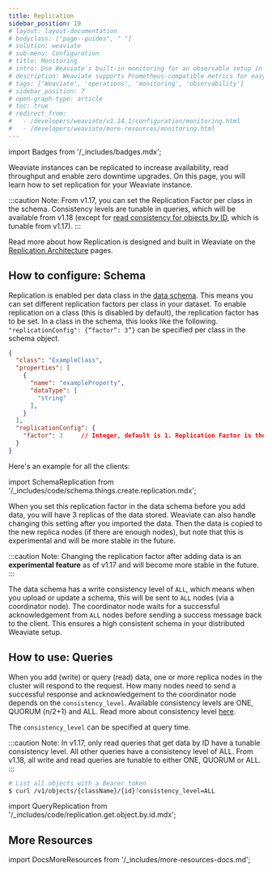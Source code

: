 ```yaml
---
title: Replication
sidebar_position: 19
# layout: layout-documentation
# bodyclass: ["page--guides", " "]
# solution: weaviate
# sub-menu: Configuration
# title: Monitoring
# intro: Use Weaviate's built-in monitoring for an observable setup in production.
# description: Weaviate supports Prometheus-compatible metrics for easy monitoring in production. See concurrent requests, request durations, database vitals, and much more.
# tags: ['Weaviate', 'operations', 'monitoring', 'observability']
# sidebar_position: 7
# open-graph-type: article
# toc: true
# redirect_from:
#   - /developers/weaviate/v1.14.1/configuration/monitoring.html
#   - /developers/weaviate/more-resources/monitoring.html
---
```

import Badges from '/_includes/badges.mdx';

<Badges/>

Weaviate instances can be replicated to increase availability, read throughput and enable zero downtime upgrades. On this page, you will learn how to set replication for your Weaviate instance.

:::caution Note:
From v1.17, you can set the Replication Factor per class in the schema. Consistency levels are tunable in queries, which will be available from v1.18 (except for [read consistency for objects by ID](../concepts/replication-architecture/consistency.md#tunable-read-consistency), which is tunable from v1.17). 
:::

Read more about how Replication is designed and built in Weaviate on the [Replication Architecture](../concepts/replication-architecture/index.md) pages.

## How to configure: Schema

Replication is enabled per data class in the [data schema](./schema-configuration). This means you can set different replication factors per class in your dataset. To enable replication on a class (this is disabled by default), the replication factor has to be set. In a class in the schema, this looks like the following. `"replicationConfig": {“factor”: 3”}` can be specified per class in the schema object.


```json
{
  "class": "ExampleClass",                        
  "properties": [                           
    {
      "name": "exampleProperty", 
      "dataType": [                         
        "string"
      ],
    }
  ],
  "replicationConfig": {
    "factor": 3     // Integer, default is 1. Replication Factor is the amount of copies of this class that will be stored.
  }
}
```

Here's an example for all the clients:

import SchemaReplication from '/_includes/code/schema.things.create.replication.mdx';

<SchemaReplication/>

When you set this replication factor in the data schema before you add data, you will have 3 replicas of the data stored. Weaviate can also handle changing this setting after you imported the data. Then the data is copied to the new replica nodes (if there are enough nodes), but note that this is experimental and will be more stable in the future.

:::caution Note:
Changing the replication factor after adding data is an **experimental feature** as of v1.17 and will become more stable in the future.
:::

The data schema has a write consistency level of `ALL`, which means when you upload or update a schema, this will be sent to `ALL` nodes (via a coordinator node). The coordinator node waits for a successful acknowledgement from `ALL` nodes before sending a success message back to the client. This ensures a high consistent schema in your distributed Weaviate setup.


## How to use: Queries

When you add (write) or query (read) data, one or more replica nodes in the cluster will respond to the request. How many nodes need to send a successful response and acknowledgement to the coordinator node depends on the `consistency_level`. Available consistency levels are ONE, QUORUM (n/2+1) and ALL. Read more about consistency level [here](../concepts/replication-architecture/consistency.md).

The `consistency_level` can be specified at query time. 

:::caution Note:
In v1.17, only read queries that get data by ID have a tunable consistency level. All other queries have a consistency level of ALL. From v1.18, all write and read queries are tunable to either ONE, QUORUM or ALL.
:::

```bash
# List all objects with a Bearer token
$ curl /v1/objects/{className}/{id}?consistency_level=ALL
```

import QueryReplication from '/_includes/code/replication.get.object.by.id.mdx';

<QueryReplication/>


## More Resources

import DocsMoreResources from '/_includes/more-resources-docs.md';

<DocsMoreResources />
